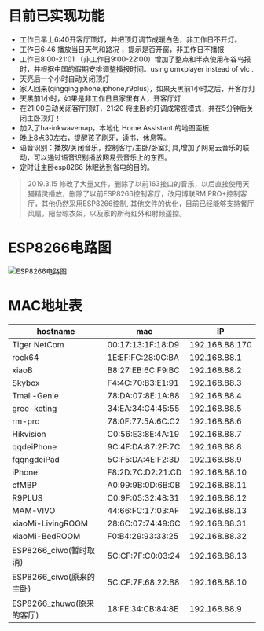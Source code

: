 # 目前已实现功能
- 工作日早上6:40开客厅顶灯，并把顶灯调节成暖白色，非工作日不开灯。
- 工作日6:46 播放当日天气和路况 ，提示是否开窗，非工作日不播报
- 工作日8:00-21:01 （非工作日9:00-22:00）增加了整点和半点使用布谷鸟报时，并根据中国的假期安排调整播报时间。using omxplayer instead of vlc . 
- 天亮后一个小时自动关闭顶灯
- 家人回来(qingqingiphone,iphone,r9plus)，如果天黑前1小时之后，开客厅灯
- 天黑前1小时，如果是非工作日且家里有人，开客厅灯
- 在21:00自动关闭客厅顶灯，21:20 将主卧的灯调成常夜模式，并在5分钟后关闭主卧顶灯！
- 加入了ha-inkwavemap，本地化 Home Assistant 的地图面板
- 晚上8点30左右，提醒孩子刷牙，读书，休息等。
- 语音识别：播放/关闭音乐，控制客厅/主卧/卧室灯具,增加了网易云音乐的联动，可以通过语音识别播放网易云音乐上的东西。
- 定时让主卧esp8266 休眠达到省电的目的。

> 2019.3.15 修改了大量文件，删除了以前163接口的音乐，以后直接使用天猫精灵播放，删除了以前ESP8266控制客厅，改用博联RM PRO+控制客厅，其他仍然采用ESP8266控制, 其他文件的优化，目前已经能够支持餐厅风扇，阳台晾衣架，以及家的所有红外和射频遥控。

# ESP8266电路图
![ESP8266电路图](img/light-esp8266.png)

# MAC地址表
hostname|mac|IP
---|---|---
Tiger NetCom|00:17:13:1F:18:D9|192.168.88.170
rock64 | 1E:EF:FC:28:0C:BA|192.168.88.1
xiaoB | B8:27:EB:6C:F9:BC|192.168.88.2
Skybox|F4:4C:70:B3:E1:91|192.168.88.3
Tmall-Genie|78:DA:07:8E:1A:88|192.168.88.4
gree-keting|34:EA:34:C4:45:55|192.168.88.5
rm-pro|78:0F:77:5A:6C:C2|192.168.88.6
Hikvision|C0:56:E3:8E:4A:19|192.168.88.7
qqdeiPhone|9C:4F:DA:87:2F:7C|192.168.88.8
fqqngdeiPad|5C:F5:DA:4E:F2:3D|192.168.88.9
iPhone|F8:2D:7C:D2:21:CD|192.168.88.10
cfMBP|A0:99:9B:0D:6B:0B|192.168.88.11
R9PLUS|C0:9F:05:32:48:31|192.168.88.12
MAM-VIVO|44:66:FC:17:03:AF|192.168.88.13
xiaoMi-LivingROOM|28:6C:07:74:49:6C|192.168.88.31
xiaoMi-BedROOM|F0:B4:29:93:33:25|192.168.88.32
ESP8266_ciwo(暂时取消)|5C:CF:7F:C0:03:24|192.168.88.13
ESP8266_ciwo(原来的主卧)|5C:CF:7F:68:22:B8|192.168.88.10
ESP8266_zhuwo(原来的客厅)|18:FE:34:CB:84:8E|192.168.88.9
